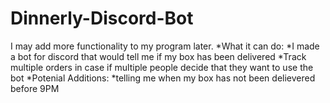 # Dinnerly-Discord-Bot
I may add more functionality to my program later.
*What it can do:
	*I made a bot for discord that would tell me if my box has been delivered 
	*Track multiple orders in case if multiple people decide that they want to use the bot
*Potenial Additions:
 	*telling me when my box has not been delievered before 9PM
